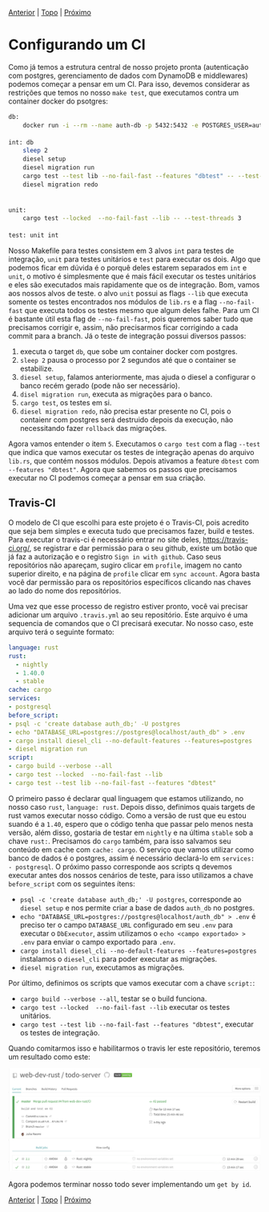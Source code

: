 [Anterior](./06-middleware.md) | [Topo](https://github.com/naomijub/web-dev-rust-book/blob/master/book.md) | [Próximo](./07-conclusão.md)

# Configurando um CI

Como já temos a estrutura central de nosso projeto pronta (autenticação com postgres, gerenciamento de dados com DynamoDB e middlewares) podemos começar a pensar em um CI. Para isso, devemos considerar as restrições que temos no nosso `make test`, que executamos contra um container docker do psotgres:

```sh
db:
	docker run -i --rm --name auth-db -p 5432:5432 -e POSTGRES_USER=auth -e POSTGRES_PASSWORD=secret -d postgres

int: db
	sleep 2
	diesel setup
	diesel migration run
	cargo test --test lib --no-fail-fast --features "dbtest" -- --test-threads 3
	diesel migration redo


unit:
	cargo test --locked  --no-fail-fast --lib -- --test-threads 3

test: unit int
```

Nosso Makefile para testes consistem em 3 alvos `int` para testes de integração, `unit` para testes unitários e `test` para executar os dois. Algo que podemos ficar em dúvida é o porquê deles estarem separados em `int` e `unit`, o motivo é simplesmente que é mais fácil executar os testes unitários e eles são executados mais rapidamente que os de integração. Bom, vamos aos nossos alvos de teste. o alvo `unit` possui as flags `--lib` que executa somente os testes encontrados nos módulos de `lib.rs` e a flag `--no-fail-fast` que executa todos os testes mesmo que algum deles falhe. Para um CI é bastante útil esta flag de `--no-fail-fast`, pois queremos saber tudo que precisamos corrigir e, assim, não precisarmos ficar corrigindo a cada commit para a branch. Já o teste de integração possui diversos passos:
1. executa o target `db`, que sobe um container docker com postgres.
2. `sleep 2` pausa o processo por 2 segundos até que o container se estabilize.
3. `diesel setup`, falamos anteriormente, mas ajuda o diesel a configurar o banco recém gerado (pode não ser necessário).
4. `disel migration run`, executa as migrações para o banco.
5. `cargo test`, os testes em si.
6. `diesel migration redo`, não precisa estar presente no CI, pois o contaienr com postgres será destruido depois da execução, não necessitando fazer `rollback` das migrações.

Agora vamos entender o item `5`. Executamos o `cargo test` com a flag  `--test` que indica que vamos executar os testes de integração apenas do arquivo `lib.rs`, que contém nossos módulos. Depois ativamos a feature `dbtest` com `--features "dbtest"`. Agora que sabemos os passos que precisamos executar no CI podemos começar a pensar em sua criação.

## Travis-CI

O modelo de CI que escolhi para este projeto é o Travis-CI, pois acredito que seja bem simples e executa tudo que precisamos fazer, build e testes. Para executar o travis-ci é necessário entrar no site deles, https://travis-ci.org/, se registrar e dar permissão para o seu github, existe um botão que já faz a autorização e o registro `Sign in with github`. Caso seus repositórios não apareçam, sugiro clicar em `profile`, imagem no canto superior direito, e na página de `profile` clicar em `sync account`. Agora basta você dar permissão para os repositórios específicos clicando nas chaves ao lado do nome dos repositórios.

Uma vez que esse processo de registro estiver pronto, você vai precisar adicionar um arquivo `.travis.yml` ao seu repositório. Este arquivo é uma sequencia de comandos que o CI precisará executar. No nosso caso, este arquivo terá o seguinte formato:

```yaml
language: rust
rust:
  - nightly
  - 1.40.0
  - stable
cache: cargo
services:
- postgresql
before_script:
- psql -c 'create database auth_db;' -U postgres
- echo "DATABASE_URL=postgres://postgres@localhost/auth_db" > .env
- cargo install diesel_cli --no-default-features --features=postgres
- diesel migration run
script:
- cargo build --verbose --all
- cargo test --locked  --no-fail-fast --lib
- cargo test --test lib --no-fail-fast --features "dbtest"
```

O primeiro passo é declarar qual linguagem que estamos utilizando, no nosso caso `rust`, `language: rust`. Depois disso, definimos quais targets de rust vamos executar nosso código. Como a versão de rust que eu estou suando é a `1.40`, espero que o código tenha que passar pelo menos nesta versão, além disso, gostaria de testar em `nightly` e na última `stable` sob a chave `rust:`. Precisamos do `cargo` também, para isso salvamos seu conteúdo em cache com  `cache: cargo`. O serviço que vamos utilizar como banco de dados é o postgres, assim é necessário declará-lo em `services: - postgresql`. O próximo passo corresponde aos scripts q devemos executar antes dos nossos cenários de teste, para isso utilizamos a chave `before_script` com os seguintes ítens:
- `psql -c 'create database auth_db;' -U postgres`, corresponde ao `diesel setup` e nos permite criar a base de dados `auth_db` no postgres.
- `echo "DATABASE_URL=postgres://postgres@localhost/auth_db" > .env` é preciso ter o campo `DATABASE_URL` configurado em seu `.env` para executar o `DbExecutor`, assim utilizamos o `echo <campo exportado> > .env` para enviar o campo exportado para `.env`.
- `cargo install diesel_cli --no-default-features --features=postgres` instalamos o `diesel_cli` para poder executar as migrações.
- `diesel migration run`, executamos as migrações.

Por último, definimos os scripts que vamos executar com a chave `script:`:
- `cargo build --verbose --all`, testar se o build funciona.
- `cargo test --locked  --no-fail-fast --lib` executar os testes unitários.
- `cargo test --test lib --no-fail-fast --features "dbtest"`, executar os testes de integração.

Quando comitarmos isso e habilitarmos o travis ler este repositório, teremos um resultado como este:

![Resultado do Travis CI para o Todo Server](../imagens/travis.png)

Agora podemos terminar nosso todo sever implementando um `get by id`.

[Anterior](./06-middleware.md) | [Topo](https://github.com/naomijub/web-dev-rust-book/blob/master/book.md) | [Próximo](./07-conclusão.md)